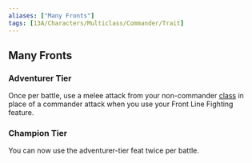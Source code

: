 ```yaml
---
aliases: ["Many Fronts"]
tags: [13A/Characters/Multiclass/Commander/Trait]
---
```


## Many Fronts

### Adventurer Tier

Once per battle, use a melee attack from your non-commander [class](Compendium/13A/Character-Rules/Class.md) in place of a commander attack when you use your Front Line Fighting  
feature.

### Champion Tier

You can now use the adventurer-tier feat twice per battle.
